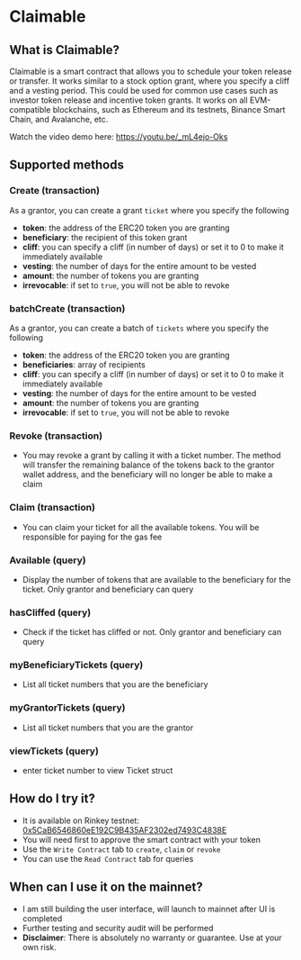 # Claimable
## What is Claimable?
Claimable is a smart contract that allows you to schedule your token release or transfer. It works similar to a stock option grant, where you specify a cliff and a vesting period. This could be used for common use cases such as investor token release and incentive token grants. It works on all EVM-compatible blockchains, such as Ethereum and its testnets, Binance Smart Chain, and Avalanche, etc.

Watch the video demo here: https://youtu.be/_mL4ejo-Oks

## Supported methods
### Create (transaction)
As a grantor, you can create a grant `ticket` where you specify the following
- **token**: the address of the ERC20 token you are granting
- **beneficiary**: the recipient of this token grant
- **cliff**: you can specify a cliff (in number of days) or set it to 0 to make it immediately available
- **vesting**: the number of days for the entire amount to be vested
- **amount**: the number of tokens you are granting
- **irrevocable**: if set to `true`, you will not be able to revoke

### batchCreate (transaction)
As a grantor, you can create a batch of `tickets` where you specify the following
- **token**: the address of the ERC20 token you are granting
- **beneficiaries**: array of recipients
- **cliff**: you can specify a cliff (in number of days) or set it to 0 to make it immediately available
- **vesting**: the number of days for the entire amount to be vested
- **amount**: the number of tokens you are granting
- **irrevocable**: if set to `true`, you will not be able to revoke

### Revoke (transaction)
- You may revoke a grant by calling it with a ticket number. The method will transfer the remaining balance of the tokens back to the grantor wallet address, and the beneficiary will no longer be able to make a claim

### Claim (transaction)
- You can claim your ticket for all the available tokens. You will be responsible for paying for the gas fee

### Available (query)
- Display the number of tokens that are available to the beneficiary for the ticket. Only grantor and beneficiary can query

### hasCliffed (query)
- Check if the ticket has cliffed or not. Only grantor and beneficiary can query

### myBeneficiaryTickets (query)
- List all ticket numbers that you are the beneficiary

### myGrantorTickets (query)
- List all ticket numbers that you are the grantor

### viewTickets (query)
- enter ticket number to view Ticket struct


## How do I try it?
- It is available on Rinkey testnet: [0x5CaB6546860eE192C9B435AF2302ed7493C4838E](https://rinkeby.etherscan.io/address/0x5CaB6546860eE192C9B435AF2302ed7493C4838E#writeContract)
- You will need first to approve the smart contract with your token
- Use the `Write Contract` tab to `create`, `claim` or `revoke`
- You can use the `Read Contract` tab for queries

## When can I use it on the mainnet?
- I am still building the user interface, will launch to mainnet after UI is completed
- Further testing and security audit will be performed
- **Disclaimer**: There is absolutely no warranty or guarantee. Use at your own risk.
